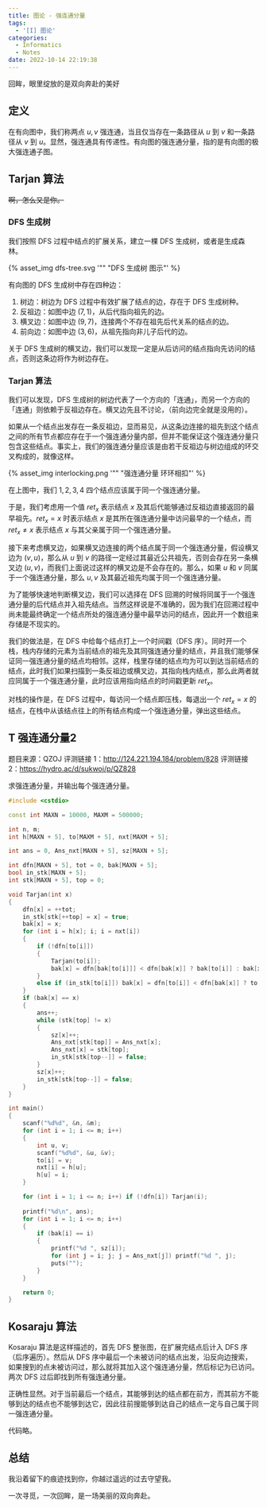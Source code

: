 ```yaml
---
title: 图论 - 强连通分量
tags:
  - '[I] 图论'
categories:
  - Informatics
  - Notes
date: 2022-10-14 22:19:38
---
```



回眸，眼里绽放的是双向奔赴的美好

<!--more-->

## 定义

在有向图中，我们称两点 $u,v$ 强连通，当且仅当存在一条路径从 $u$ 到 $v$ 和一条路径从 $v$ 到 $u$。显然，强连通具有传递性。有向图的强连通分量，指的是有向图的极大强连通子图。

## Tarjan 算法

~~啊，怎么又是你。~~

### DFS 生成树

我们按照 DFS 过程中结点的扩展关系，建立一棵 DFS 生成树，或者是生成森林。

{% asset_img dfs-tree.svg '"" "DFS 生成树 图示"' %}

有向图的 DFS 生成树中存在四种边：

  1. 树边：树边为 DFS 过程中有效扩展了结点的边，存在于 DFS 生成树种。
  2. 反祖边：如图中边 $(7,1)$，从后代指向祖先的边。
  3. 横叉边：如图中边 $(9,7)$，连接两个不存在祖先后代关系的结点的边。
  4. 前向边：如图中边 $(3,6)$，从祖先指向非儿子后代的边。

关于 DFS 生成树的横叉边，我们可以发现一定是从后访问的结点指向先访问的结点，否则这条边将作为树边存在。

### Tarjan 算法

我们可以发现，DFS 生成树的树边代表了一个方向的「连通」，而另一个方向的「连通」则依赖于反祖边存在。横叉边先且不讨论，（前向边完全就是没用的）。

如果从一个结点出发存在一条反祖边，显而易见，从这条边连接的祖先到这个结点之间的所有节点都应存在于一个强连通分量内部，但并不能保证这个强连通分量只包含这些结点。事实上，我们的强连通分量应该是由若干反祖边与树边组成的环交叉构成的，就像这样。

{% asset_img interlocking.png '"" "强连通分量 环环相扣"' %}

在上图中，我们 $1,2,3,4$ 四个结点应该属于同一个强连通分量。

于是，我们考虑用一个值 $ret_x$ 表示结点 $x$ 及其后代能够通过反祖边直接返回的最早祖先。$ret_x=x$ 时表示结点 $x$ 是其所在强连通分量中访问最早的一个结点，而 $ret_x\neq x$ 表示结点 $x$ 与其父亲属于同一个强连通分量。

接下来考虑横叉边，如果横叉边连接的两个结点属于同一个强连通分量，假设横叉边为 $(v,u)$，那么从 $u$ 到 $v$ 的路径一定经过其最近公共祖先，否则会存在另一条横叉边 $(u,v)$，而我们上面说过这样的横叉边是不会存在的。那么，如果 $u$ 和 $v$ 同属于一个强连通分量，那么 $u,v$ 及其最近祖先均属于同一个强连通分量。

为了能够快速地判断横叉边，我们可以选择在 DFS 回溯的时候将同属于一个强连通分量的后代结点并入祖先结点。当然这样说是不准确的，因为我们在回溯过程中尚未能最终确定一个结点所处的强连通分量中最早访问的结点，因此开一个数组来存储是不现实的。

我们的做法是，在 DFS 中给每个结点打上一个时间戳（DFS 序）。同时开一个栈，栈内存储的元素为当前结点的祖先及其同强连通分量的结点，并且我们能够保证同一强连通分量的结点均相邻。这样，栈里存储的结点均为可以到达当前结点的结点，此时我们如果扫描到一条反祖边或横叉边，其指向栈内结点，那么此两者就应同属于一个强连通分量，此时应该用指向结点的时间戳更新 $ret_x$。

对栈的操作是，在 DFS 过程中，每访问一个结点即压栈，每退出一个 $ret_x=x$ 的结点，在栈中从该结点往上的所有结点构成一个强连通分量，弹出这些结点。

## T 强连通分量2

题目来源：QZOJ
评测链接 1：<http://124.221.194.184/problem/828>
评测链接 2：<https://hydro.ac/d/sukwoj/p/QZ828>

求强连通分量，并输出每个强连通分量。

```cpp
#include <cstdio>

const int MAXN = 10000, MAXM = 500000;

int n, m;
int h[MAXN + 5], to[MAXM + 5], nxt[MAXM + 5];

int ans = 0, Ans_nxt[MAXN + 5], sz[MAXN + 5];

int dfn[MAXN + 5], tot = 0, bak[MAXN + 5];
bool in_stk[MAXN + 5];
int stk[MAXN + 5], top = 0;

void Tarjan(int x)
{
    dfn[x] = ++tot;
    in_stk[stk[++top] = x] = true;
    bak[x] = x;
    for (int i = h[x]; i; i = nxt[i])
    {
        if (!dfn[to[i]])
        {
            Tarjan(to[i]);
            bak[x] = dfn[bak[to[i]]] < dfn[bak[x]] ? bak[to[i]] : bak[x];
        }
        else if (in_stk[to[i]]) bak[x] = dfn[to[i]] < dfn[bak[x]] ? to[i] : bak[x];
    }
    if (bak[x] == x)
    {
        ans++;
        while (stk[top] != x)
        {
            sz[x]++;
            Ans_nxt[stk[top]] = Ans_nxt[x];
            Ans_nxt[x] = stk[top];
            in_stk[stk[top--]] = false;
        }
        sz[x]++;
        in_stk[stk[top--]] = false;
    }
}

int main()
{
    scanf("%d%d", &n, &m);
    for (int i = 1; i <= m; i++)
    {
        int u, v;
        scanf("%d%d", &u, &v);
        to[i] = v;
        nxt[i] = h[u];
        h[u] = i;
    }

    for (int i = 1; i <= n; i++) if (!dfn[i]) Tarjan(i);
    
    printf("%d\n", ans);
    for (int i = 1; i <= n; i++)
    {
        if (bak[i] == i)
        {
            printf("%d ", sz[i]);
            for (int j = i; j; j = Ans_nxt[j]) printf("%d ", j);
            puts("");
        }
    }

    return 0;
}
```

## Kosaraju 算法

Kosaraju 算法是这样描述的，首先 DFS 整张图，在扩展完结点后计入 DFS 序（后序遍历）。然后从 DFS 序中最后一个未被访问的结点出发，沿反向边搜索，如果搜到的点未被访问过，那么就将其加入这个强连通分量，然后标记为已访问。两次 DFS 过后即找到所有强连通分量。

正确性显然。对于当前最后一个结点，其能够到达的结点都在前方，而其前方不能够到达的结点也不能够到达它，因此往前搜能够到达自己的结点一定与自己属于同一强连通分量。

代码略。

## 总结

我沿着留下的痕迹找到你，你越过遥远的过去守望我。

一次寻觅，一次回眸，是一场美丽的双向奔赴。
